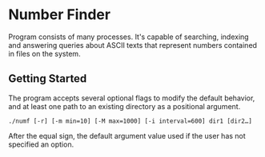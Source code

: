 # Number Finder

Program consists of many processes. It's capable of searching, indexing and answering queries about ASCII texts that represent numbers contained in files on the system.

## Getting Started
The program accepts several optional flags to modify the default behavior, and at least one path to an existing directory as a positional argument.

```
./numf [-r] [-m min=10] [-M max=1000] [-i interval=600] dir1 [dir2…]
```

After the equal sign, the default argument value used if the user has not specified an option.
